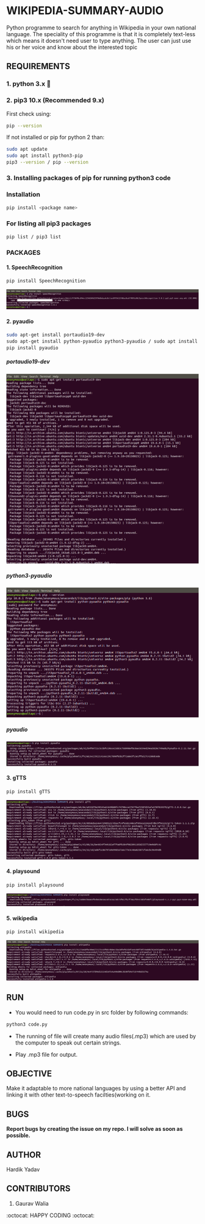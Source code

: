 # WIKIPEDIA-SUMMARY-AUDIO

Python programme to search for anything in Wikipedia in your own national language. The speciality of this programme is that it is completely text-less which means it doesn't need user to type anything. The user can just use his or her voice and know about the interested topic

## REQUIREMENTS

### 1. python 3.x :snake:

### 2. pip3 10.x (Recommended 9.x)

First check using:

```bash
pip --version
```

If not installed or pip for python 2 than:

```bash
sudo apt update
sudo apt install python3-pip
pip3 --version / pip --version
```

### 3. Installing packages of pip for running python3 code

### Installation

```bash
pip install <package name>
```

### For listing all pip3 packages

```bash
pip list / pip3 list
```

### PACKAGES

#### 1. SpeechRecognition

```bash
pip install SpeechRecognition
```

![SpeechRecognition](images/speech.png)

#### 2. pyaudio

```bash
sudo apt-get install portaudio19-dev
sudo apt-get install python-pyaudio python3-pyaudio / sudo apt install python3-pyaudio
pip install pyaudio
```

##### portaudio19-dev

![portaudio19-dev](images/portaudio.png)

##### python3-pyaudio

![python3-pyaudio](images/pyaudio.png)

##### pyaudio

![pyaudio](images/paudio.png)

#### 3. gTTS

```bash
pip install gTTS
```

![gTTS](images/gTTS.png)

#### 4. playsound

```bash
pip install playsound
```

![playsound](images/playsound.png)

#### 5. wikipedia

```bash
pip install wikipedia
```

![wikipedia](images/wikipedia.png)

## RUN

* You would need to run code.py in src folder by following commands:

```bash
python3 code.py
```

* The running of file will create many audio files(.mp3) which are used by the computer to speak out certain strings.

* Play .mp3 file for output.  

## OBJECTIVE

Make it adaptable to more national languages by using a better API and linking it with other text-to-speech facilties(working on it.

## BUGS

**Report bugs by creating the issue on my repo. I will solve as soon as possible.**

## AUTHOR

Hardik Yadav

## CONTRIBUTORS

1. Gaurav Walia

:octocat: HAPPY CODING :octocat: